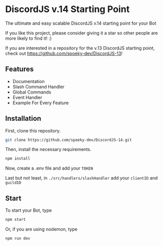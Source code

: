 # DiscordJS v.14 Starting Point

The ultimate and easy scalable DiscordJS v.14 starting point for your Bot

If you like this project, please consider giving it a star so other people are more likely to find it! :)

If you are interested in a repository for the v.13 DiscordJS starting point, check out https://github.com/spoeky-dev/DiscordJS-13!

## Features

- Documentation
- Slash Command Handler
- Global Commands
- Event Handler
- Example For Every Feature


## Installation

First, clone this repository.

```bash
git clone https://github.com/spoeky-dev/DiscordJS-14.git
```
Then, install the necessary requirements.
```bash
npm install
```
Now, create a .env file and add your `TOKEN`

Last but not least, in `./src/handlers/slashHandler` add your `clientID` and `guildID`

## Start

To start your Bot, type

```bash
npm start
```

Or, if you are using nodemon, type
```bash
npm run dev
```